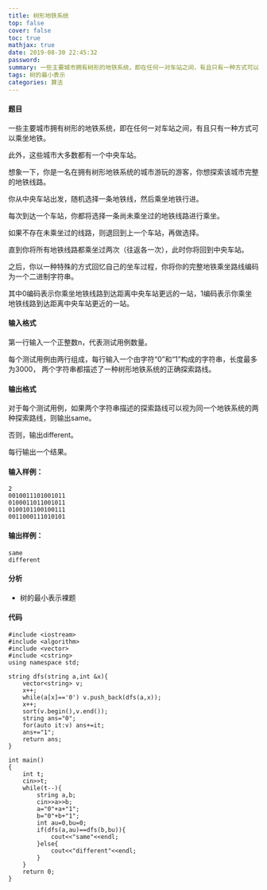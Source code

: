 ```yaml
---
title: 树形地铁系统
top: false
cover: false
toc: true
mathjax: true
date: 2019-08-30 22:45:32
password:
summary: 一些主要城市拥有树形的地铁系统，即在任何一对车站之间，有且只有一种方式可以乘坐地铁。
tags: 树的最小表示
categories: 算法
---
```


#### 题目
一些主要城市拥有树形的地铁系统，即在任何一对车站之间，有且只有一种方式可以乘坐地铁。

此外，这些城市大多数都有一个中央车站。

想象一下，你是一名在拥有树形地铁系统的城市游玩的游客，你想探索该城市完整的地铁线路。

你从中央车站出发，随机选择一条地铁线，然后乘坐地铁行进。

每次到达一个车站，你都将选择一条尚未乘坐过的地铁线路进行乘坐。

如果不存在未乘坐过的线路，则退回到上一个车站，再做选择。

直到你将所有地铁线路都乘坐过两次（往返各一次），此时你将回到中央车站。

之后，你以一种特殊的方式回忆自己的坐车过程，你将你的完整地铁乘坐路线编码为一个二进制字符串。

其中0编码表示你乘坐地铁线路到达距离中央车站更远的一站，1编码表示你乘坐地铁线路到达距离中央车站更近的一站。

#### 输入格式
第一行输入一个正整数n，代表测试用例数量。

每个测试用例由两行组成，每行输入一个由字符“0”和“1”构成的字符串，长度最多为3000， 两个字符串都描述了一种树形地铁系统的正确探索路线。

#### 输出格式
对于每个测试用例，如果两个字符串描述的探索路线可以视为同一个地铁系统的两种探索路线，则输出same。

否则，输出different。

每行输出一个结果。

#### 输入样例：

    2
    0010011101001011
    0100011011001011
    0100101100100111
    0011000111010101

#### 输出样例：

    same
    different
#### 分析

 - 树的最小表示裸题
#### 代码

```
#include <iostream>
#include <algorithm>
#include <vector>
#include <cstring>
using namespace std;

string dfs(string a,int &x){
	vector<string> v;
	x++;
	while(a[x]=='0') v.push_back(dfs(a,x));
	x++;
	sort(v.begin(),v.end());
	string ans="0";
	for(auto it:v) ans+=it;
	ans+="1";
	return ans;
}

int main()
{
	int t;
	cin>>t;
	while(t--){
		string a,b;
		cin>>a>>b;
		a="0"+a+"1";
		b="0"+b+"1";
		int au=0,bu=0; 
		if(dfs(a,au)==dfs(b,bu)){
			cout<<"same"<<endl;
		}else{
			cout<<"different"<<endl;
		}
	}
	return 0;
}
```
